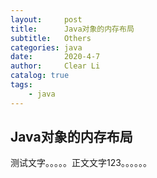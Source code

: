 ```yaml
---
layout:     post
title:      Java对象的内存布局
subtitle:   Others
categories: java
date:       2020-4-7
author:     Clear Li
catalog: true
tags:
    - java
---
```




## Java对象的内存布局

测试文字。。。。。正文文字123。。。。。。

